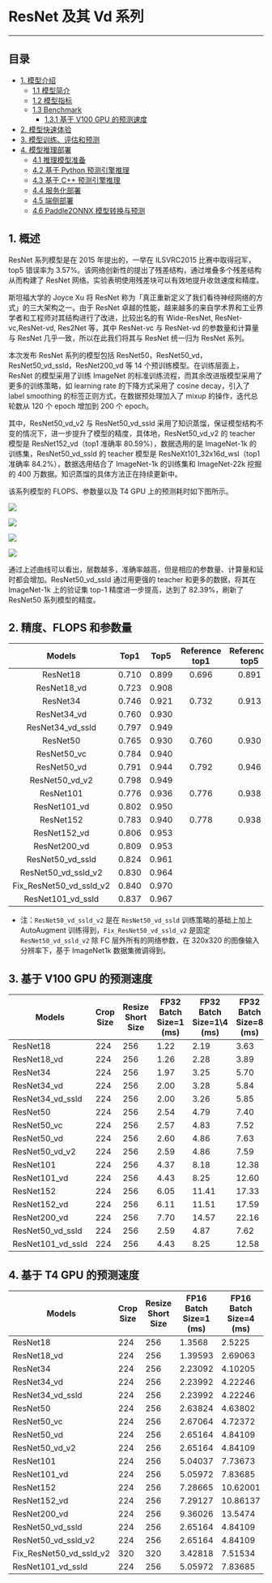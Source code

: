 # ResNet 及其 Vd 系列
-----

## 目录

- [1. 模型介绍](#1)
    - [1.1 模型简介](#1.1)
    - [1.2 模型指标](#1.2)
    - [1.3 Benchmark](#1.3)
      - [1.3.1 基于 V100 GPU 的预测速度](#1.3.1)
- [2. 模型快速体验](#2)
- [3. 模型训练、评估和预测](#3)
- [4. 模型推理部署](#4)
  - [4.1 推理模型准备](#4.1)
  - [4.2 基于 Python 预测引擎推理](#4.2)
  - [4.3 基于 C++ 预测引擎推理](#4.3)
  - [4.4 服务化部署](#4.4)
  - [4.5 端侧部署](#4.5)
  - [4.6 Paddle2ONNX 模型转换与预测](#4.6)
<a name='1'></a>

## 1. 概述

ResNet 系列模型是在 2015 年提出的，一举在 ILSVRC2015 比赛中取得冠军，top5 错误率为 3.57%。该网络创新性的提出了残差结构，通过堆叠多个残差结构从而构建了 ResNet 网络。实验表明使用残差块可以有效地提升收敛速度和精度。

斯坦福大学的 Joyce Xu 将 ResNet 称为「真正重新定义了我们看待神经网络的方式」的三大架构之一。由于 ResNet 卓越的性能，越来越多的来自学术界和工业界学者和工程师对其结构进行了改进，比较出名的有 Wide-ResNet, ResNet-vc,ResNet-vd, Res2Net 等，其中 ResNet-vc 与 ResNet-vd 的参数量和计算量与 ResNet 几乎一致，所以在此我们将其与 ResNet 统一归为 ResNet 系列。

本次发布 ResNet 系列的模型包括 ResNet50，ResNet50_vd，ResNet50_vd_ssld，ResNet200_vd 等 14 个预训练模型。在训练层面上，ResNet 的模型采用了训练 ImageNet 的标准训练流程，而其余改进版模型采用了更多的训练策略，如 learning rate 的下降方式采用了 cosine decay，引入了 label smoothing 的标签正则方式，在数据预处理加入了 mixup 的操作，迭代总轮数从 120 个 epoch 增加到 200 个 epoch。

其中，ResNet50_vd_v2 与 ResNet50_vd_ssld 采用了知识蒸馏，保证模型结构不变的情况下，进一步提升了模型的精度，具体地，ResNet50_vd_v2 的 teacher 模型是 ResNet152_vd（top1 准确率 80.59%），数据选用的是 ImageNet-1k 的训练集，ResNet50_vd_ssld 的 teacher 模型是 ResNeXt101_32x16d_wsl（top1 准确率 84.2%），数据选用结合了 ImageNet-1k 的训练集和 ImageNet-22k 挖掘的 400 万数据。知识蒸馏的具体方法正在持续更新中。

该系列模型的 FLOPS、参数量以及 T4 GPU 上的预测耗时如下图所示。

![](../../../images/models/T4_benchmark/t4.fp32.bs4.ResNet.flops.png)

![](../../../images/models/T4_benchmark/t4.fp32.bs4.ResNet.params.png)

![](../../../images/models/T4_benchmark/t4.fp32.bs4.ResNet.png)

![](../../../images/models/T4_benchmark/t4.fp16.bs4.ResNet.png)


通过上述曲线可以看出，层数越多，准确率越高，但是相应的参数量、计算量和延时都会增加。ResNet50_vd_ssld 通过用更强的 teacher 和更多的数据，将其在 ImageNet-1k 上的验证集 top-1 精度进一步提高，达到了 82.39%，刷新了 ResNet50 系列模型的精度。

<a name='2'></a>
## 2. 精度、FLOPS 和参数量

| Models           | Top1 | Top5 | Reference<br>top1 | Reference<br>top5 | FLOPS<br>(G) | Parameters<br>(M) |
|:--:|:--:|:--:|:--:|:--:|:--:|:--:|
| ResNet18         | 0.710           | 0.899           | 0.696                    | 0.891                    | 3.660     | 11.690    |
| ResNet18_vd      | 0.723           | 0.908           |                          |                          | 4.140     | 11.710    |
| ResNet34         | 0.746           | 0.921           | 0.732                    | 0.913                    | 7.360     | 21.800    |
| ResNet34_vd      | 0.760           | 0.930           |                          |                          | 7.390     | 21.820    |
| ResNet34_vd_ssld      | 0.797           | 0.949           |                          |                          | 7.390     | 21.820    |
| ResNet50         | 0.765           | 0.930           | 0.760                    | 0.930                    | 8.190     | 25.560    |
| ResNet50_vc      | 0.784           | 0.940           |                          |                          | 8.670     | 25.580    |
| ResNet50_vd      | 0.791           | 0.944           | 0.792                    | 0.946                    | 8.670     | 25.580    |
| ResNet50_vd_v2   | 0.798           | 0.949           |                          |                          | 8.670     | 25.580    |
| ResNet101        | 0.776           | 0.936           | 0.776                    | 0.938                    | 15.520    | 44.550    |
| ResNet101_vd     | 0.802           | 0.950           |                          |                          | 16.100    | 44.570    |
| ResNet152        | 0.783           | 0.940           | 0.778                    | 0.938                    | 23.050    | 60.190    |
| ResNet152_vd     | 0.806           | 0.953           |                          |                          | 23.530    | 60.210    |
| ResNet200_vd     | 0.809           | 0.953           |                          |                          | 30.530    | 74.740    |
| ResNet50_vd_ssld | 0.824           | 0.961           |                          |                          | 8.670     | 25.580    |
| ResNet50_vd_ssld_v2 | 0.830           | 0.964           |                          |                          | 8.670     | 25.580    |
| Fix_ResNet50_vd_ssld_v2 | 0.840           | 0.970           |                          |                          | 17.696     | 25.580    |
| ResNet101_vd_ssld | 0.837           | 0.967           |                          |                          | 16.100    | 44.570     |

* 注：`ResNet50_vd_ssld_v2` 是在 `ResNet50_vd_ssld` 训练策略的基础上加上 AutoAugment 训练得到，`Fix_ResNet50_vd_ssld_v2` 是固定 `ResNet50_vd_ssld_v2` 除 FC 层外所有的网络参数，在 320x320 的图像输入分辨率下，基于 ImageNet1k 数据集微调得到。


<a name='3'></a>

## 3. 基于 V100 GPU 的预测速度

| Models                 | Crop Size | Resize Short Size | FP32<br>Batch Size=1<br>(ms) | FP32<br/>Batch Size=1\4<br/>(ms) | FP32<br/>Batch Size=8<br/>(ms) |
|------------------|-----------|-------------------|--------------------------|--------------------------|--------------------------|
| ResNet18         | 224       | 256               | 1.22               | 2.19               | 3.63               |
| ResNet18_vd      | 224       | 256               | 1.26               | 2.28               | 3.89               |
| ResNet34         | 224       | 256               | 1.97               | 3.25               | 5.70               |
| ResNet34_vd      | 224       | 256               | 2.00               | 3.28               | 5.84               |
| ResNet34_vd_ssld      | 224       | 256               | 2.00               | 3.26               | 5.85               |
| ResNet50         | 224       | 256               | 2.54               | 4.79               | 7.40               |
| ResNet50_vc      | 224       | 256               | 2.57               | 4.83               | 7.52               |
| ResNet50_vd      | 224       | 256               | 2.60               | 4.86               | 7.63               |
| ResNet50_vd_v2   | 224       | 256               | 2.59               | 4.86               | 7.59               |
| ResNet101        | 224       | 256               | 4.37               | 8.18               | 12.38              |
| ResNet101_vd     | 224       | 256               | 4.43               | 8.25               | 12.60              |
| ResNet152        | 224       | 256               | 6.05               | 11.41              | 17.33              |
| ResNet152_vd     | 224       | 256               | 6.11               | 11.51              | 17.59              |
| ResNet200_vd     | 224       | 256               | 7.70               | 14.57              | 22.16              |
| ResNet50_vd_ssld | 224       | 256               | 2.59           | 4.87               | 7.62               |
| ResNet101_vd_ssld  | 224       | 256             | 4.43             | 8.25             | 12.58            |

<a name='4'></a>

## 4. 基于 T4 GPU 的预测速度

| Models            | Crop Size | Resize Short Size | FP16<br>Batch Size=1<br>(ms) | FP16<br>Batch Size=4<br>(ms) | FP16<br>Batch Size=8<br>(ms) | FP32<br>Batch Size=1<br>(ms) | FP32<br>Batch Size=4<br>(ms) | FP32<br>Batch Size=8<br>(ms) |
|-------------------|-----------|-------------------|------------------------------|------------------------------|------------------------------|------------------------------|------------------------------|------------------------------|
| ResNet18          | 224       | 256               | 1.3568                       | 2.5225                       | 3.61904                      | 1.45606                      | 3.56305                      | 6.28798                      |
| ResNet18_vd       | 224       | 256               | 1.39593                      | 2.69063                      | 3.88267                      | 1.54557                      | 3.85363                      | 6.88121                      |
| ResNet34          | 224       | 256               | 2.23092                      | 4.10205                      | 5.54904                      | 2.34957                      | 5.89821                      | 10.73451                     |
| ResNet34_vd       | 224       | 256               | 2.23992                      | 4.22246                      | 5.79534                      | 2.43427                      | 6.22257                      | 11.44906                     |
| ResNet34_vd_ssld       | 224       | 256               | 2.23992                      | 4.22246                      | 5.79534                      | 2.43427                      | 6.22257                      | 11.44906                     |
| ResNet50          | 224       | 256               | 2.63824                      | 4.63802                      | 7.02444                      | 3.47712                      | 7.84421                      | 13.90633                     |
| ResNet50_vc       | 224       | 256               | 2.67064                      | 4.72372                      | 7.17204                      | 3.52346                      | 8.10725                      | 14.45577                     |
| ResNet50_vd       | 224       | 256               | 2.65164                      | 4.84109                      | 7.46225                      | 3.53131                      | 8.09057                      | 14.45965                     |
| ResNet50_vd_v2    | 224       | 256               | 2.65164                      | 4.84109                      | 7.46225                      | 3.53131                      | 8.09057                      | 14.45965                     |
| ResNet101         | 224       | 256               | 5.04037                      | 7.73673                      | 10.8936                      | 6.07125                      | 13.40573                     | 24.3597                      |
| ResNet101_vd      | 224       | 256               | 5.05972                      | 7.83685                      | 11.34235                     | 6.11704                      | 13.76222                     | 25.11071                     |
| ResNet152         | 224       | 256               | 7.28665                      | 10.62001                     | 14.90317                     | 8.50198                      | 19.17073                     | 35.78384                     |
| ResNet152_vd      | 224       | 256               | 7.29127                      | 10.86137                     | 15.32444                     | 8.54376                      | 19.52157                     | 36.64445                     |
| ResNet200_vd      | 224       | 256               | 9.36026                      | 13.5474                      | 19.0725                      | 10.80619                     | 25.01731                     | 48.81399                     |
| ResNet50_vd_ssld  | 224       | 256               | 2.65164                      | 4.84109                      | 7.46225                      | 3.53131                      | 8.09057                      | 14.45965                     |
| ResNet50_vd_ssld_v2  | 224       | 256               | 2.65164                      | 4.84109                      | 7.46225                      | 3.53131                      | 8.09057                      | 14.45965                     |
| Fix_ResNet50_vd_ssld_v2  | 320       | 320               | 3.42818                      | 7.51534                      | 13.19370                      | 5.07696                      | 14.64218                      | 27.01453                     |
| ResNet101_vd_ssld | 224       | 256               | 5.05972                      | 7.83685                      | 11.34235                     | 6.11704                      | 13.76222                     | 25.11071                     |
